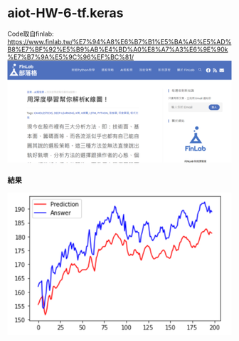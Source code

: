 # aiot-HW-6-tf.keras  
Code取自finlab: https://www.finlab.tw/%E7%94%A8%E6%B7%B1%E5%BA%A6%E5%AD%B8%E7%BF%92%E5%B9%AB%E4%BD%A0%E8%A7%A3%E6%9E%90k%E7%B7%9A%E5%9C%96%EF%BC%81/  
![image](https://github.com/pupumeme/aiot-HW-6-tf.keras/blob/main/code.png)

### 結果
![image](https://github.com/pupumeme/aiot-HW-6-tf.keras/blob/main/result.png)
